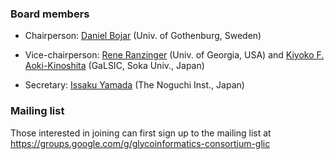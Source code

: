 ### Board members

* Chairperson: <a href="https://orcid.org/0000-0002-3008-7851">Daniel Bojar</a> (Univ. of Gothenburg, Sweden)

* Vice-chairperson: <a href="https://ccrc.uga.edu/team/rene-ranzinger/">Rene Ranzinger</a> (Univ. of Georgia, USA) and <a href="https://orcid.org/0000-0002-6662-8015">Kiyoko F. Aoki-Kinoshita</a> (GaLSIC, Soka Univ., Japan)

* Secretary: <a href="https://orcid.org/0000-0001-9504-189X">Issaku Yamada</a> (The Noguchi Inst., Japan)

### Mailing list

Those interested in joining can first sign up to the mailing list at
<https://groups.google.com/g/glycoinformatics-consortium-glic>
